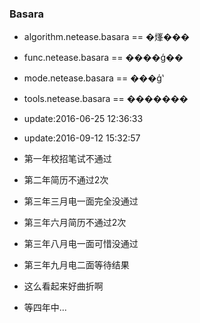 ### Basara


- algorithm.netease.basara == �㷨���
- func.netease.basara == ����ģ��
- mode.netease.basara == ���ģʽ
- tools.netease.basara == �������

- update:2016-06-25 12:36:33
- update:2016-09-12 15:32:57

- 第一年校招笔试不通过
- 第二年简历不通过2次
- 第三年三月电一面完全没通过
- 第三年六月简历不通过2次
- 第三年八月电一面可惜没通过
- 第三年九月电二面等待结果
- 这么看起来好曲折啊
- 等四年中...